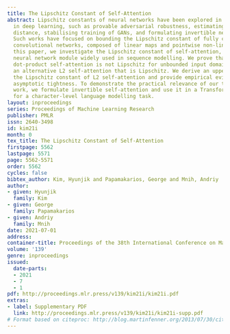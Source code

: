 ```yaml
---
title: The Lipschitz Constant of Self-Attention
abstract: Lipschitz constants of neural networks have been explored in various contexts
  in deep learning, such as provable adversarial robustness, estimating Wasserstein
  distance, stabilising training of GANs, and formulating invertible neural networks.
  Such works have focused on bounding the Lipschitz constant of fully connected or
  convolutional networks, composed of linear maps and pointwise non-linearities. In
  this paper, we investigate the Lipschitz constant of self-attention, a non-linear
  neural network module widely used in sequence modelling. We prove that the standard
  dot-product self-attention is not Lipschitz for unbounded input domain, and propose
  an alternative L2 self-attention that is Lipschitz. We derive an upper bound on
  the Lipschitz constant of L2 self-attention and provide empirical evidence for its
  asymptotic tightness. To demonstrate the practical relevance of our theoretical
  work, we formulate invertible self-attention and use it in a Transformer-based architecture
  for a character-level language modelling task.
layout: inproceedings
series: Proceedings of Machine Learning Research
publisher: PMLR
issn: 2640-3498
id: kim21i
month: 0
tex_title: The Lipschitz Constant of Self-Attention
firstpage: 5562
lastpage: 5571
page: 5562-5571
order: 5562
cycles: false
bibtex_author: Kim, Hyunjik and Papamakarios, George and Mnih, Andriy
author:
- given: Hyunjik
  family: Kim
- given: George
  family: Papamakarios
- given: Andriy
  family: Mnih
date: 2021-07-01
address:
container-title: Proceedings of the 38th International Conference on Machine Learning
volume: '139'
genre: inproceedings
issued:
  date-parts:
  - 2021
  - 7
  - 1
pdf: http://proceedings.mlr.press/v139/kim21i/kim21i.pdf
extras:
- label: Supplementary PDF
  link: http://proceedings.mlr.press/v139/kim21i/kim21i-supp.pdf
# Format based on citeproc: http://blog.martinfenner.org/2013/07/30/citeproc-yaml-for-bibliographies/
---
```

